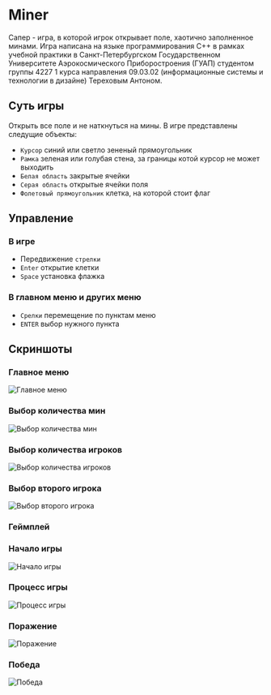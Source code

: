 # Miner
Сапер - игра, в которой игрок открывает поле, хаотично заполненное минами.
Игра написана на языке программирования C++ в рамках учебной практики в Санкт-Петербургском Государственном Университете Аэрокосмического Приборостроения (ГУАП) студентом группы 4227 1 курса направления 09.03.02 (информационные системы и технологии в дизайне) Тереховым Антоном.
## Суть игры
Открыть все поле и не наткнуться на мины.
В игре представлены следущие объекты:
- `Курсор` синий или светло зененый прямоугольник
- `Рамка` зеленая или голубая стена, за границы котой курсор не может выходить
- `Белая область` закрытые ячейки
- `Серая область` открытые ячейки поля
- `Фолетовый прямоугольник` клетка, на которой стоит флаг
## Управление
### В игре
- Передвижение `стрелки`
- `Enter` открытие клетки
- `Space` установка флажка
### В главном меню и других меню
- `Срелки` перемещение по пунктам меню
- `ENTER` выбор нужного пункта
## Скриншоты
### Главное меню 
![Главное меню](https://github.com/Filolio/Miner/assets/135047128/f01bfe95-5717-4f05-960d-1b7485070e73)

### Выбор количества мин
![Выбор количества мин](https://github.com/Filolio/Miner/assets/135047128/535b11cf-2e9b-4121-a2ce-a5c3b86cc028)

### Выбор количества игроков
![Выбор количества игроков](https://github.com/Filolio/Miner/assets/135047128/a146e217-bf3a-47f9-96ca-82c32a5b81c0)

### Выбор второго игрока
![Выбор второго игрока](https://github.com/Filolio/Miner/assets/135047128/27174e8e-6efd-448e-a904-b8dafdf21b6f)


### Геймплей
### Начало игры
![Начало игры](https://github.com/Filolio/Miner/assets/135047128/208ae93b-f801-4530-b6d2-c1eaba47696a)

### Процесс игры
![Процесс игры](https://github.com/Filolio/Miner/assets/135047128/57bc6604-7a56-4018-990f-06bfd029025f)

### Поражение
![Поражение](https://github.com/Filolio/Miner/assets/135047128/670edb8a-ccf0-4b76-b813-bf6190edb92f)

### Победа
![Победа](https://github.com/Filolio/Miner/assets/135047128/8944c055-d60b-4e84-b6a8-7de0f51284ed)




